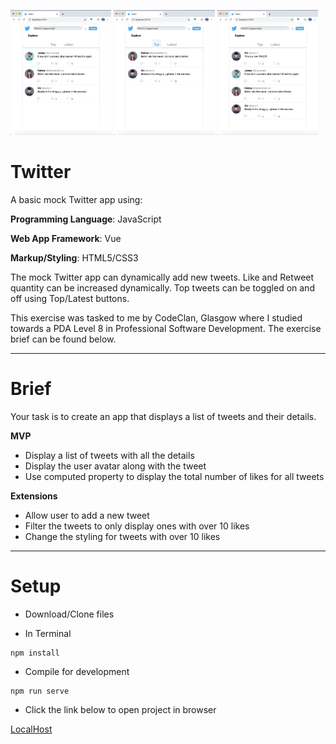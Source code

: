 <img src="https://github.com/CrugBarat/my_files/blob/master/twitter1.png" height="200"> <img src="https://github.com/CrugBarat/my_files/blob/master/twitter2.png" height="200"> <img src="https://github.com/CrugBarat/my_files/blob/master/twitter3.png" height="200">


# Twitter

A basic mock Twitter app using:

**Programming Language**: JavaScript

**Web App Framework**: Vue

**Markup/Styling**: HTML5/CSS3

The mock Twitter app can dynamically add new tweets. Like and Retweet quantity can be increased dynamically. Top tweets can be toggled on and off using Top/Latest buttons.

This exercise was tasked to me by CodeClan, Glasgow where I studied towards a PDA Level 8 in Professional Software Development. The exercise brief can be found below.

---

# Brief

Your task is to create an app that displays a list of tweets and their details.


**MVP**

- Display a list of tweets with all the details
- Display the user avatar along with the tweet
- Use computed property to display the total number of likes for all tweets

**Extensions**

- Allow user to add a new tweet
- Filter the tweets to only display ones with over 10 likes
- Change the styling for tweets with over 10 likes

---

# Setup

- Download/Clone files

- In Terminal

```
npm install
```

- Compile for development

```
npm run serve
```

- Click the link below to open project in browser

[LocalHost](http://localhost:8080/)
